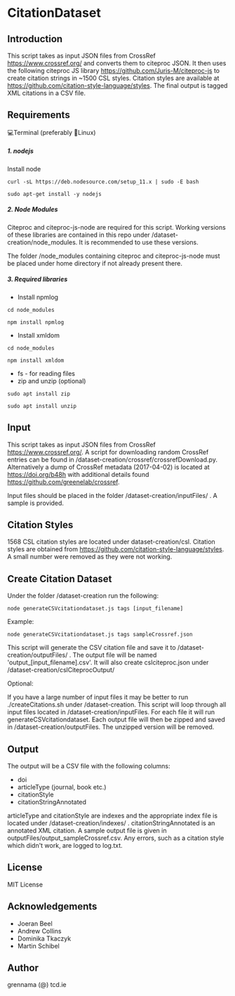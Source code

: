 # CitationDataset

## Introduction
This script takes as input JSON files from CrossRef https://www.crossref.org/ and converts them to citeproc JSON. It then uses the following citeproc JS library https://github.com/Juris-M/citeproc-js to create citation strings in ~1500 CSL styles. Citation styles are available at https://github.com/citation-style-language/styles. The final output is tagged XML citations in a CSV file.

## Requirements

 💻Terminal (preferably 🐧Linux)

##### 1. nodejs

Install node

`curl -sL https://deb.nodesource.com/setup_11.x | sudo -E bash`

`sudo apt-get install -y nodejs`

##### 2. Node Modules

Citeproc and citeproc-js-node are required for this script. Working versions of these libraries are contained in this repo under /dataset-creation/node_modules. It is recommended to use these versions.

The folder /node_modules containing citeproc and citeproc-js-node must be placed under home directory if not already present there.

##### 3. Required libraries

- Install npmlog

`cd node_modules`

`npm install npmlog`

- Install xmldom

`cd node_modules`

`npm install xmldom`

- fs - for reading files
- zip and unzip (optional)

`sudo apt install zip`

`sudo apt install unzip`

## Input

This script takes as input JSON files from CrossRef https://www.crossref.org/. A script for downloading random CrossRef entries can be found in /dataset-creation/crossref/crossrefDownload.py. Alternatively a dump of CrossRef metadata (2017-04-02) is located at https://doi.org/b48h with additional details found https://github.com/greenelab/crossref.

Input files should be placed in the folder /dataset-creation/inputFiles/ . A sample is provided.

## Citation Styles

1568 CSL citation styles are located under dataset-creation/csl. Citation styles are obtained from https://github.com/citation-style-language/styles. A small number were removed as they were not working.


## Create Citation Dataset

Under the folder /dataset-creation run the following:

`node generateCSVcitationdataset.js tags [input_filename]`

Example:

`node generateCSVcitationdataset.js tags sampleCrossref.json`

This script will generate the CSV citation file and save it to /dataset-creation/outputFiles/ . The output file will be named 'output_[input_filename].csv'. It will also create cslciteproc.json under /dataset-creation/cslCiteprocOutput/

Optional:

If you have a large number of input files it may be better to run ./createCitations.sh under /dataset-creation. This script will loop through all input files located in /dataset-creation/inputFiles. For each file it will run generateCSVcitationdataset. Each output file will then be zipped and saved in /dataset-creation/outputFiles. The unzipped version will be removed.

## Output

The output will be a CSV file with the following columns:
- doi
- articleType (journal, book etc.)
- citationStyle
- citationStringAnnotated

articleType and citationStyle are indexes and the appropriate index file is located under /dataset-creation/indexes/ . citationStringAnnotated is an annotated XML citation. A sample output file is given in outputFiles/output_sampleCrossref.csv. Any errors, such as a citation style which didn't work, are logged to log.txt.

## License

MIT License

## Acknowledgements

- Joeran Beel
- Andrew Collins
- Dominika Tkaczyk
- Martin Schibel

## Author
grennama (@) tcd.ie
